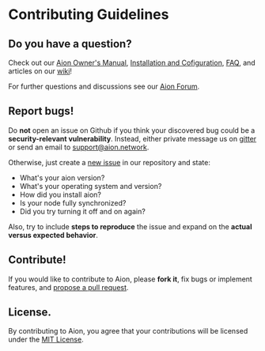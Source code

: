 # Contributing Guidelines

## Do you have a question?

Check out our [Aion Owner's Manual](https://github.com/aionnetwork/aion/wiki/Aion-Owner's-Manual), [Installation and Cofiguration](https://github.com/aionnetwork/aion/wiki/Installation), [FAQ](https://github.com/aionnetwork/aion/wiki/Aion-Owner's-Manual#faqs), and articles on our [wiki](https://github.com/aionnetwork/aion/wiki)!

For further questions and discussions see our [Aion Forum](https://forum.aion.network/).

## Report bugs!

Do **not** open an issue on Github if you think your discovered bug could be a **security-relevant vulnerability**. Instead, either private message us on [gitter](https://gitter.im/aionnetwork) or send an email to support@aion.network.


Otherwise, just create a [new issue](https://github.com/aionnetwork/aion/issues/new) in our repository and state:

- What's your aion version?
- What's your operating system and version?
- How did you install aion?
- Is your node fully synchronized?
- Did you try turning it off and on again?

Also, try to include **steps to reproduce** the issue and expand on the **actual versus expected behavior**.

## Contribute!

If you would like to contribute to Aion, please **fork it**, fix bugs or implement features, and [propose a pull request](https://github.com/aionnetwork/aion/compare).


## License.

By contributing to Aion, you agree that your contributions will be licensed under the [MIT License](LICENSE).
